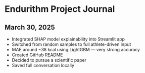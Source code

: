 # Endurithm Project Journal

## March 30, 2025
- Integrated SHAP model explainability into Streamlit app
- Switched from random samples to full athlete-driven input
- MAE around ~38 kcal using LightGBM — very strong accuracy
- Created GitHub README
- Decided to pursue a scientific paper
- Saved full conversation locally
